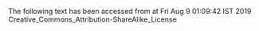 The following text has been accessed from at Fri Aug 9 01:09:42 IST 2019
Creative_Commons_Attribution-ShareAlike_License
